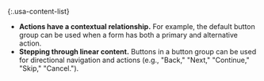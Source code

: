 {:.usa-content-list}
- **Actions have a contextual relationship.** For example, the default button group can be used when a form has both a primary and alternative action.
- **Stepping through linear content.** Buttons in a button group can be used for directional navigation and actions (e.g., "Back," "Next," "Continue," "Skip," "Cancel.").